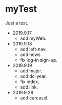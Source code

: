 # myTest

Just a test.

-   2019.9.17
    -   add myWeb.
-   2019.9.18
    -   add left-nav.
    -   add news.
    -   fix log-in sign-up.
-   2019.9.19
    -   add major.
    -   add dc-year.
    -   fix index.
    -   add link.
-   2019.9.28
    -   add carousel.
